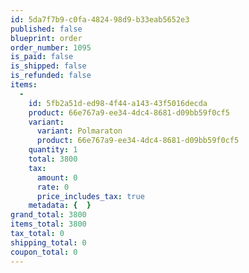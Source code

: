 ```yaml
---
id: 5da7f7b9-c0fa-4824-98d9-b33eab5652e3
published: false
blueprint: order
order_number: 1095
is_paid: false
is_shipped: false
is_refunded: false
items:
  -
    id: 5fb2a51d-ed98-4f44-a143-43f5016decda
    product: 66e767a9-ee34-4dc4-8681-d09bb59f0cf5
    variant:
      variant: Polmaraton
      product: 66e767a9-ee34-4dc4-8681-d09bb59f0cf5
    quantity: 1
    total: 3800
    tax:
      amount: 0
      rate: 0
      price_includes_tax: true
    metadata: {  }
grand_total: 3800
items_total: 3800
tax_total: 0
shipping_total: 0
coupon_total: 0
---
```


